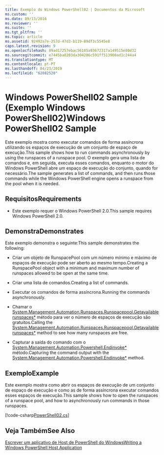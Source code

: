 ```yaml
---
title: Exemplo do Windows PowerShell02 | Documentos da Microsoft
ms.custom: ''
ms.date: 09/13/2016
ms.reviewer: ''
ms.suite: ''
ms.tgt_pltfrm: ''
ms.topic: article
ms.assetid: 92492a7e-257d-47d3-b119-89df3c5545e8
caps.latest.revision: 9
ms.openlocfilehash: 89ad17257ebac56105a93672317a149515e80d32
ms.sourcegitcommit: e7445ba8203da304286c591ff513900ad1c244a4
ms.translationtype: MT
ms.contentlocale: pt-PT
ms.lasthandoff: 04/23/2019
ms.locfileid: "62082520"
---
```

# <a name="windows-powershell02-sample"></a><span data-ttu-id="697f8-102">Windows PowerShell02 Sample (Exemplo Windows PowerShell02)</span><span class="sxs-lookup"><span data-stu-id="697f8-102">Windows PowerShell02 Sample</span></span>

<span data-ttu-id="697f8-103">Este exemplo mostra como executar comandos de forma assíncrona utilizando os espaços de execução de um conjunto de espaço de execução.</span><span class="sxs-lookup"><span data-stu-id="697f8-103">This sample shows how to run commands asynchronously by using the runspaces of a runspace pool.</span></span> <span data-ttu-id="697f8-104">O exemplo gera uma lista de comandos e, em seguida, executa esses comandos, enquanto o motor do Windows PowerShell abre um espaço de execução do conjunto, quando for necessário.</span><span class="sxs-lookup"><span data-stu-id="697f8-104">The sample generates a list of commands, and then runs those commands while the Windows PowerShell engine opens a runspace from the pool when it is needed.</span></span>

## <a name="requirements"></a><span data-ttu-id="697f8-105">Requisitos</span><span class="sxs-lookup"><span data-stu-id="697f8-105">Requirements</span></span>

- <span data-ttu-id="697f8-106">Este exemplo requer o Windows PowerShell 2.0.</span><span class="sxs-lookup"><span data-stu-id="697f8-106">This sample requires Windows PowerShell 2.0.</span></span>

## <a name="demonstrates"></a><span data-ttu-id="697f8-107">Demonstra</span><span class="sxs-lookup"><span data-stu-id="697f8-107">Demonstrates</span></span>

<span data-ttu-id="697f8-108">Este exemplo demonstra o seguinte:</span><span class="sxs-lookup"><span data-stu-id="697f8-108">This sample demonstrates the following:</span></span>

- <span data-ttu-id="697f8-109">Criar um objeto de RunspacePool com um número mínimo e máximo de espaços de execução pode ser aberto ao mesmo tempo.</span><span class="sxs-lookup"><span data-stu-id="697f8-109">Creating a RunspacePool object with a minimum and maximum number of runspaces allowed to be open at the same time.</span></span>

- <span data-ttu-id="697f8-110">Criar uma lista de comandos.</span><span class="sxs-lookup"><span data-stu-id="697f8-110">Creating a list of commands.</span></span>

- <span data-ttu-id="697f8-111">Executar os comandos de forma assíncrona.</span><span class="sxs-lookup"><span data-stu-id="697f8-111">Running the commands asynchronously.</span></span>

- <span data-ttu-id="697f8-112">Chamar o [System.Management.Automation.Runspaces.Runspacepool.Getavailablerunspaces\*](/dotnet/api/System.Management.Automation.Runspaces.RunspacePool.GetAvailableRunspaces) método para ver o número de espaços de execução são gratuitos.</span><span class="sxs-lookup"><span data-stu-id="697f8-112">Calling the [System.Management.Automation.Runspaces.Runspacepool.Getavailablerunspaces\*](/dotnet/api/System.Management.Automation.Runspaces.RunspacePool.GetAvailableRunspaces) method to see how many runspaces are free.</span></span>

- <span data-ttu-id="697f8-113">Capturar a saída do comando com o [System.Management.Automation.Powershell.Endinvoke\*](/dotnet/api/System.Management.Automation.PowerShell.EndInvoke) método.</span><span class="sxs-lookup"><span data-stu-id="697f8-113">Capturing the command output with the [System.Management.Automation.Powershell.Endinvoke\*](/dotnet/api/System.Management.Automation.PowerShell.EndInvoke) method.</span></span>

## <a name="example"></a><span data-ttu-id="697f8-114">Exemplo</span><span class="sxs-lookup"><span data-stu-id="697f8-114">Example</span></span>

<span data-ttu-id="697f8-115">Este exemplo mostra como abrir os espaços de execução de um conjunto de espaço de execução e como as de forma assíncrona executar comandos esses espaços de execução.</span><span class="sxs-lookup"><span data-stu-id="697f8-115">This sample shows how to open the runspaces of a runspace pool, and how to asynchronously run commands in those runspaces.</span></span>

[!code-csharp[PowerShell02.cs](../../powershell-sdk-samples/SDK-2.0/csharp/PowerShell02/PowerShell02.cs#L11-L96 "PowerShell02.cs")]

## <a name="see-also"></a><span data-ttu-id="697f8-116">Veja Também</span><span class="sxs-lookup"><span data-stu-id="697f8-116">See Also</span></span>

[<span data-ttu-id="697f8-117">Escrever um aplicativo de Host de PowerShell do Windows</span><span class="sxs-lookup"><span data-stu-id="697f8-117">Writing a Windows PowerShell Host Application</span></span>](./writing-a-windows-powershell-host-application.md)